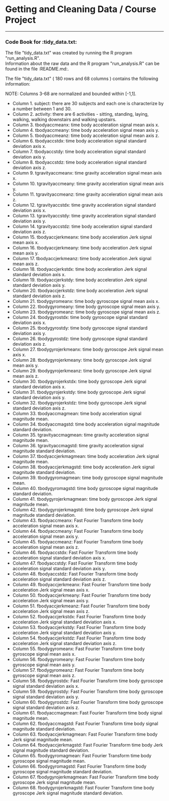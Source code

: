 Getting and Cleaning Data / Course Project
===========================================
-------------------------------------------
### Code Book for :tidy_data.txt:

The file "tidy_data.txt" was created by running the R program "run_analysis.R".  
Information about the raw data and the R program "run_analysis.R" can be found in the file :README.md:.  

The file "tidy_data.txt" ( 180 rows and 68 columns ) contains the following information:   

NOTE: Columns 3-68 are normalized and bounded within [-1,1].  

* Column 1. subject: there are 30 subjects and each one is characterize by a number between 1 and 30.
* Column 2. activity: there are 6 activities - sitting, standing, laying, walking, walking downstairs and walking upstairs.
* Column 3. tbodyaccmeanx: time body acceleration signal mean axis x.
* Column 4. tbodyaccmeany: time body acceleration signal mean axis y.
* Column 5. tbodyaccmeanz: time body acceleration signal mean axis z.
* Column 6. tbodyaccstdx: time body acceleration signal standard deviation axis x.
* Column 7. tbodyaccstdy: time body acceleration signal standard deviation axis y.
* Column 8. tbodyaccstdz: time body acceleration signal standard deviation axis z.
* Column 9. tgravityaccmeanx: time gravity acceleration signal mean axis x.
* Column 10. tgravityaccmeany: time gravity acceleration signal mean axis y.
* Column 11. tgravityaccmeanz: time gravity acceleration signal mean axis z.
* Column 12. tgravityaccstdx: time gravity acceleration signal standard deviation axis x.
* Column 13. tgravityaccstdy: time gravity acceleration signal standard deviation axis y.
* Column 14. tgravityaccstdz: time body acceleration signal standard deviation axis z.
* Column 15. tbodyaccjerkmeanx: time body acceleration Jerk signal mean axis x.
* Column 16. tbodyaccjerkmeany: time body acceleration Jerk signal mean axis y.
* Column 17. tbodyaccjerkmeanz: time body acceleration Jerk signal mean axis z.
* Column 18. tbodyaccjerkstdx: time body acceleration Jerk signal standard deviation axis x.
* Column 19. tbodyaccjerkstdy: time body acceleration Jerk signal standard deviation axis y.
* Column 20. tbodyaccjerkstdz: time body acceleration Jerk signal standard deviation axis z.
* Column 21. tbodygyromeanx: time body gyroscope signal mean axis x.
* Column 22. tbodygyromeany: time body gyroscope signal mean axis y.
* Column 23. tbodygyromeanz: time body gyroscope signal mean axis z.
* Column 24. tbodygyrostdx: time body gyroscope signal standard deviation axis x.
* Column 25. tbodygyrostdy: time body gyroscope signal standard deviation axis y.
* Column 26. tbodygyrostdz: time body gyroscope signal standard deviation axis z.
* Column 27. tbodygyrojerkmeanx: time body gyroscope Jerk signal mean axis x.
* Column 28. tbodygyrojerkmeany: time body gyroscope Jerk signal mean axis y.
* Column 29. tbodygyrojerkmeanz: time body gyroscope Jerk signal mean axis z.
* Column 30. tbodygyrojerkstdx: time body gyroscope Jerk signal standard deviation axis x.
* Column 31. tbodygyrojerkstdy: time body gyroscope Jerk signal standard deviation axis y.
* Column 32. tbodygyrojerkstdz: time body gyroscope Jerk signal standard deviation axis z.
* Column 33. tbodyaccmagmean: time body acceleration signal magnitude mean.
* Column 34. tbodyaccmagstd: time body acceleration signal magnitude standard deviation.
* Column 35. tgravityaccmagmean: time gravity acceleration signal magnitude mean.
* Column 36. tgravityaccmagstd: time gravity acceleration signal magnitude standard deviation.
* Column 37. tbodyaccjerkmagmean: time body acceleration Jerk signal magnitude mean.
* Column 38. tbodyaccjerkmagstd: time body acceleration Jerk signal magnitude standard deviation.
* Column 39. tbodygyromagmean: time body gyroscope signal magnitude mean.
* Column 40. tbodygyromagstd: time body gyroscope signal magnitude standard deviation.
* Column 41. tbodygyrojerkmagmean: time body gyroscope Jerk signal magnitude mean.
* Column 42. tbodygyrojerkmagstd: time body gyroscope Jerk signal magnitude standard deviation.
* Column 43. fbodyaccmeanx: Fast Fourier Transform time body acceleration signal mean axis x.
* Column 44. fbodyaccmeany: Fast Fourier Transform time body acceleration signal mean axis y.
* Column 45. fbodyaccmeanz: Fast Fourier Transform time body acceleration signal mean axis z.
* Column 46. fbodyaccstdx: Fast Fourier Transform time body acceleration signal standard deviation axis x.
* Column 47. fbodyaccstdy: Fast Fourier Transform time body acceleration signal standard deviation axis y.
* Column 48. fbodyaccstdz: Fast Fourier Transform time body acceleration signal standard deviation axis z.
* Column 49. fbodyaccjerkmeanx: Fast Fourier Transform time body acceleration Jerk signal mean axis x.
* Column 50. fbodyaccjerkmeany: Fast Fourier Transform time body acceleration Jerk signal mean axis y.
* Column 51. fbodyaccjerkmeanz: Fast Fourier Transform time body acceleration Jerk signal mean axis z.
* Column 52. fbodyaccjerkstdx: Fast Fourier Transform time body acceleration Jerk signal standard deviation axis x.
* Column 53. fbodyaccjerkstdy: Fast Fourier Transform time body acceleration Jerk signal standard deviation axis y.
* Column 54. fbodyaccjerkstdz: Fast Fourier Transform time body acceleration Jerk signal standard deviation axis z.
* Column 55. fbodygyromeanx: Fast Fourier Transform time body gyroscope signal mean axis x.
* Column 56. fbodygyromeany: Fast Fourier Transform time body gyroscope signal mean axis y.
* Column 57. fbodygyromeanz: Fast Fourier Transform time body gyroscope signal mean axis z.
* Column 58. fbodygyrostdx: Fast Fourier Transform time body gyroscope signal standard deviation axis x.
* Column 59. fbodygyrostdy: Fast Fourier Transform time body gyroscope signal standard deviation axis y.
* Column 60. fbodygyrostdz: Fast Fourier Transform time body gyroscope signal standard deviation axis z.
* Column 61. fbodyaccmagmean: Fast Fourier Transform time body signal magnitude mean.
* Column 62. fbodyaccmagstd: Fast Fourier Transform time body signal magnitude standard deviation.
* Column 63. fbodyaccjerkmagmean: Fast Fourier Transform time body Jerk signal magnitude mean.
* Column 64. fbodyaccjerkmagstd: Fast Fourier Transform time body Jerk signal magnitude standard deviation.
* Column 65. fbodygyromagmean: Fast Fourier Transform time body gyroscope signal magnitude mean.
* Column 66. fbodygyromagstd: Fast Fourier Transform time body gyroscope signal magnitude standard deviation.
* Column 67. fbodygyrojerkmagmean: Fast Fourier Transform time body gyroscope Jerk signal magnitude mean.
* Column 68. fbodygyrojerkmagstd: Fast Fourier Transform time body gyroscope Jerk signal magnitude standard deviation.
